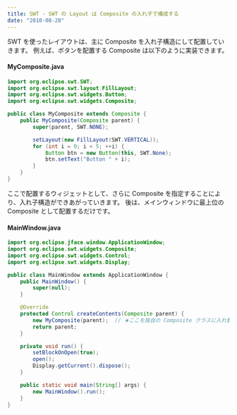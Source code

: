 ```yaml
---
title: SWT - SWT の Layout は Composite の入れ子で構成する
date: "2010-08-28"
---
```


SWT を使ったレイアウトは、主に Composite を入れ子構造にして配置していきます。
例えば、ボタンを配置する Composite は以下のように実装できます。

#### MyComposite.java

~~~ java
import org.eclipse.swt.SWT;
import org.eclipse.swt.layout.FillLayout;
import org.eclipse.swt.widgets.Button;
import org.eclipse.swt.widgets.Composite;

public class MyComposite extends Composite {
    public MyComposite(Composite parent) {
        super(parent, SWT.NONE);

        setLayout(new FillLayout(SWT.VERTICAL));
        for (int i = 0; i < 5; ++i) {
            Button btn = new Button(this, SWT.None);
            btn.setText("Button " + i);
        }
    }
}
~~~

ここで配置するウィジェットとして、さらに Composite を指定することにより、入れ子構造ができあがっていきます。
後は、メインウィンドウに最上位の Composite として配置するだけです。

#### MainWindow.java

~~~ java
import org.eclipse.jface.window.ApplicationWindow;
import org.eclipse.swt.widgets.Composite;
import org.eclipse.swt.widgets.Control;
import org.eclipse.swt.widgets.Display;

public class MainWindow extends ApplicationWindow {
    public MainWindow() {
        super(null);
    }

    @Override
    protected Control createContents(Composite parent) {
        new MyComposite(parent);  // ★ここを独自の Composite クラスに入れ替えれば OK
        return parent;
    }

    private void run() {
        setBlockOnOpen(true);
        open();
        Display.getCurrent().dispose();
    }

    public static void main(String[] args) {
        new MainWindow().run();
    }
}
~~~

